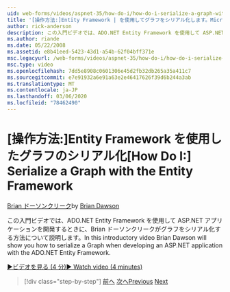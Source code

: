 ```yaml
---
uid: web-forms/videos/aspnet-35/how-do-i/how-do-i-serialize-a-graph-with-the-entity-framework
title: '[操作方法:]Entity Framework | を使用してグラフをシリアル化します。Microsoft Docs'
author: rick-anderson
description: この入門ビデオでは、ADO.NET Entity Framework を使用して ASP.NET アプリケーションを開発するときに、Brian ドーソンクリークがグラフをシリアル化する方法について説明します。
ms.author: riande
ms.date: 05/22/2008
ms.assetid: e8b41eed-5423-43d1-a54b-62f04bff371e
msc.legacyurl: /web-forms/videos/aspnet-35/how-do-i/how-do-i-serialize-a-graph-with-the-entity-framework
msc.type: video
ms.openlocfilehash: 7dd5e8908c0601306e45d2fb32db265a35a411c7
ms.sourcegitcommit: e7e91932a6e91a63e2e46417626f39d6b244a3ab
ms.translationtype: MT
ms.contentlocale: ja-JP
ms.lasthandoff: 03/06/2020
ms.locfileid: "78462490"
---
```

# <a name="how-do-i-serialize-a-graph-with-the-entity-framework"></a><span data-ttu-id="3d6c2-103">[操作方法:]Entity Framework を使用したグラフのシリアル化</span><span class="sxs-lookup"><span data-stu-id="3d6c2-103">[How Do I:] Serialize a Graph with the Entity Framework</span></span>

<span data-ttu-id="3d6c2-104">[Brian ドーソンクリーク](https://twitter.com/briandawson)</span><span class="sxs-lookup"><span data-stu-id="3d6c2-104">by [Brian Dawson](https://twitter.com/briandawson)</span></span>

<span data-ttu-id="3d6c2-105">この入門ビデオでは、ADO.NET Entity Framework を使用して ASP.NET アプリケーションを開発するときに、Brian ドーソンクリークがグラフをシリアル化する方法について説明します。</span><span class="sxs-lookup"><span data-stu-id="3d6c2-105">In this introductory video Brian Dawson will show you how to serialize a Graph when developing an ASP.NET application with the ADO.NET Entity Framework.</span></span>

[<span data-ttu-id="3d6c2-106">&#9654;ビデオを見る (4 分)</span><span class="sxs-lookup"><span data-stu-id="3d6c2-106">&#9654; Watch video (4 minutes)</span></span>](https://channel9.msdn.com/Blogs/ASP-NET-Site-Videos/how-do-i-serialize-a-graph-with-the-entity-framework)

> [!div class="step-by-step"]
> <span data-ttu-id="3d6c2-107">[前へ](how-do-i-use-the-new-entity-data-source.md)
> [次へ](how-do-i-use-msbuild-to-automate-the-aspnet-compiler-and-merge-utilities.md)</span><span class="sxs-lookup"><span data-stu-id="3d6c2-107">[Previous](how-do-i-use-the-new-entity-data-source.md)
[Next](how-do-i-use-msbuild-to-automate-the-aspnet-compiler-and-merge-utilities.md)</span></span>
